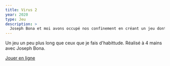```yaml
---
title: Virus 2
year: 2020
type: Jeu
description: >
  Joseph Bona et moi avons occupé nos confinement en créant un jeu dont le héros est un virus.
---
```


Un jeu un peu plus long que ceux que je fais d'habittude. Réalisé à 4 mains avec Joseph Bona.

[Jouer en ligne](https://achtaitaipai.itch.io/virus-ii)
